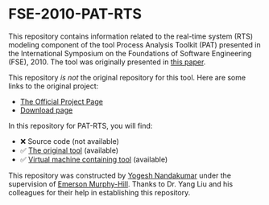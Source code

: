 # FSE-2010-PAT-RTS

This repository contains information related to the real-time system (RTS) modeling component of the tool Process Analysis Toolkit (PAT) presented in the International Symposium on the Foundations of Software Engineering (FSE), 2010. The tool was originally presented in [this paper](http://dl.acm.org/citation.cfm?id=1882350).

This repository _is not_ the original repository for this tool. Here are some links to the original project:
* [The Official Project Page](http://pat.comp.nus.edu.sg/)
* [Download page](pat.comp.nus.edu.sg/?page_id=2587)

In this repository for PAT-RTS, you will find:
* :x: Source code (not available)
* :white_check_mark: [The original tool](https://github.com/SoftwareEngineeringToolDemos/FSE-2010-PAT-RTS/tree/master/PAT-RTS) (available)
* :white_check_mark: [Virtual machine containing tool](https://drive.google.com/open?id=0B3bm2hPWDaEFOVlCcjdkc3NkUW8) (available)

This repository was constructed by [Yogesh Nandakumar](https://github.com/ynandak) under the supervision of [Emerson Murphy-Hill](https://github.com/CaptainEmerson). Thanks to Dr. Yang Liu and his colleagues for their help in establishing this repository.
